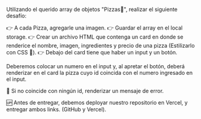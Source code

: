 Utilizando el querido array de objetos "Pizzas🍕", realizar el siguiente desafío: 

👉 A cada Pizza, agregarle una imagen. 
👉 Guardar el array en el local storage. 
👉 Crear un archivo HTML que contenga un card en donde se renderice el nombre, imagen, ingredientes y precio de una pizza (Estilizarlo con CSS 🎨). 
👉 Debajo del card tiene que haber un input y un botón. 

Deberemos colocar un numero en el input y, al apretar el botón, deberá renderizar en el card la pizza cuyo id coincida con el numero ingresado en el input.

🚨 Si no coincide con ningún id, renderizar un mensaje de error.

🆙 Antes de entregar, debemos deployar nuestro repositorio en Vercel, y entregar ambos links. (GitHub y Vercel). 
